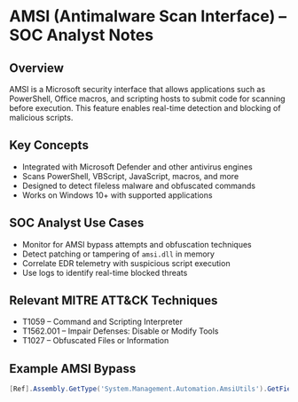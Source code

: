 # AMSI (Antimalware Scan Interface) – SOC Analyst Notes

## Overview

AMSI is a Microsoft security interface that allows applications such as PowerShell, Office macros, and scripting hosts to submit code for scanning before execution. This feature enables real-time detection and blocking of malicious scripts.

## Key Concepts

- Integrated with Microsoft Defender and other antivirus engines
- Scans PowerShell, VBScript, JavaScript, macros, and more
- Designed to detect fileless malware and obfuscated commands
- Works on Windows 10+ with supported applications

## SOC Analyst Use Cases

- Monitor for AMSI bypass attempts and obfuscation techniques
- Detect patching or tampering of `amsi.dll` in memory
- Correlate EDR telemetry with suspicious script execution
- Use logs to identify real-time blocked threats

## Relevant MITRE ATT&CK Techniques

- T1059 – Command and Scripting Interpreter
- T1562.001 – Impair Defenses: Disable or Modify Tools
- T1027 – Obfuscated Files or Information

## Example AMSI Bypass

```powershell
[Ref].Assembly.GetType('System.Management.Automation.AmsiUtils').GetField('amsiInitFailed','NonPublic,Static').SetValue($null,$true)
```
